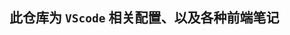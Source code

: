 <!--
 * @Author: your name
 * @Date: 2021-01-11 14:34:00
 * @LastEditTime: 2021-01-11 14:41:28
 * @LastEditors: Please set LastEditors
 * @Description: In User Settings Edit
 * @FilePath: \Notes\README.md
-->
## 此仓库为 `VScode` 相关配置、以及各种前端笔记
